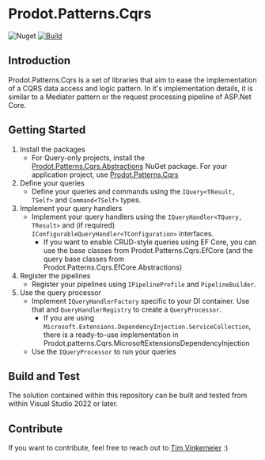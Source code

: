 # Prodot.Patterns.Cqrs

![Nuget](https://img.shields.io/nuget/v/Prodot.Patterns.Cqrs)
[![Build](https://github.com/prodot/Prodot.Patterns.Cqrs/actions/workflows/build-and-release.yml/badge.svg?branch=main)](https://github.com/prodot/Prodot.Patterns.Cqrs/actions/workflows/build-and-release.yml)

## Introduction

Prodot.Patterns.Cqrs is a set of libraries that aim to ease the implementation of a CQRS data access and logic pattern.
In it's implementation details, it is similar to a Mediator pattern or the request processing pipeline of ASP.Net Core.

## Getting Started

1. Install the packages
    - For Query-only projects, install the [Prodot.Patterns.Cqrs.Abstractions]() NuGet package. For your application project, use [Prodot.Patterns.Cqrs]()
2. Define your queries
    - Define your queries and commands using the `IQuery<TResult, TSelf>` and `Command<TSelf>` types.
3. Implement your query handlers
    - Implement your query handlers using the `IQueryHandler<TQuery, TResult>` and (if required) `IConfigurableQueryHandler<TConfiguration>` interfaces.
      - If you want to enable CRUD-style queries using EF Core, you can use the base classes from Prodot.Patterns.Cqrs.EfCore (and the query base classes from Prodot.Patterns.Cqrs.EfCore.Abstractions)
4. Register the pipelines
    - Register your pipelines using `IPipelineProfile` and `PipelineBuilder`.
5. Use the query processor
    - Implement `IQueryHandlerFactory` specific to your DI container. Use that and `QueryHandlerRegistry` to create a `QueryProcessor`.
      - If you are using `Microsoft.Extensions.DependencyInjection.ServiceCollection`, there is a ready-to-use implementation in Prodot.patterns.Cqrs.MicrosoftExtensionsDependencyInjection
    - Use the `IQueryProcessor` to run your queries

## Build and Test

The solution contained within this repository can be built and tested from within Visual Studio 2022 or later.

## Contribute

If you want to contribute, feel free to reach out to [Tim Vinkemeier](mailto:timvinkemeier@prodot.de) :)
